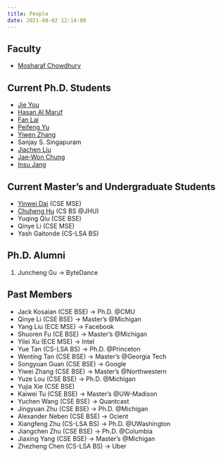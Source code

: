 ```yaml
---
title: People
date: 2021-08-02 12:14:00
---
```


## Faculty

* [Mosharaf Chowdhury](https://www.mosharaf.com/)

## Current Ph.D. Students

* [Jie You](https://web.eecs.umich.edu/~jieyou/)
* [Hasan Al Maruf](https://web.eecs.umich.edu/~hasanal/)
* [Fan Lai](http://www-personal.umich.edu/~fanlai/)
* [Peifeng Yu](https://unlimitedcodeworks.xyz/)
* [Yiwen Zhang](https://web.eecs.umich.edu/~yiwenzhg/)
* Sanjay S. Singapuram
* [Jiachen Liu](http://www-personal.umich.edu/~amberljc/)
* [Jae-Won Chung](https://jaewonchung.me/)
* [Insu Jang](https://insujang.github.io/)

## Current Master’s and Undergraduate Students
* [Yinwei Dai](https://dywsjtu.github.io/) (CSE MSE)
* [Chuheng Hu](https://chuheng001.github.io/) (CS BS @JHU)
* Yuqing Qiu (CSE BSE)
* Qinye Li (CSE MSE)
* Yash Gaitonde (CS-LSA BS)

## Ph.D. Alumni
1. Juncheng Gu → ByteDance

## Past Members
* Jack Kosaian (CSE BSE) → Ph.D. @CMU
* Qinye Li (CSE BSE) → Master’s @Michigan
* Yang Liu (ECE MSE) → Facebook
* Shuoren Fu (CE BSE) → Master’s @Michigan
* Yilei Xu (ECE MSE) → Intel
* Yue Tan (CS-LSA BS) → Ph.D. @Princeton
* Wenting Tan (CSE BSE) → Master’s @Georgia Tech
* Songyuan Guan (CSE BSE) → Google
* Yiwei Zhang (CSE BSE) → Master’s @Northwestern
* Yuze Lou (CSE BSE) → Ph.D. @Michigan
* Yujia Xie (CSE BSE)
* Kaiwei Tu (CSE BSE) → Master’s @UW-Madison
* Yuchen Wang (CSE BSE) → Quantcast
* Jingyuan Zhu (CSE BSE) → Ph.D. @Michigan
* Alexander Neben (CSE BSE) → Ocient
* Xiangfeng Zhu (CS-LSA BS) → Ph.D. @UWashington
* Jiangchen Zhu (CSE BSE) → Ph.D. @Columbia
* Jiaxing Yang (CSE BSE) → Master’s @Michigan
* Zhezheng Chen (CS-LSA BS) → Uber
